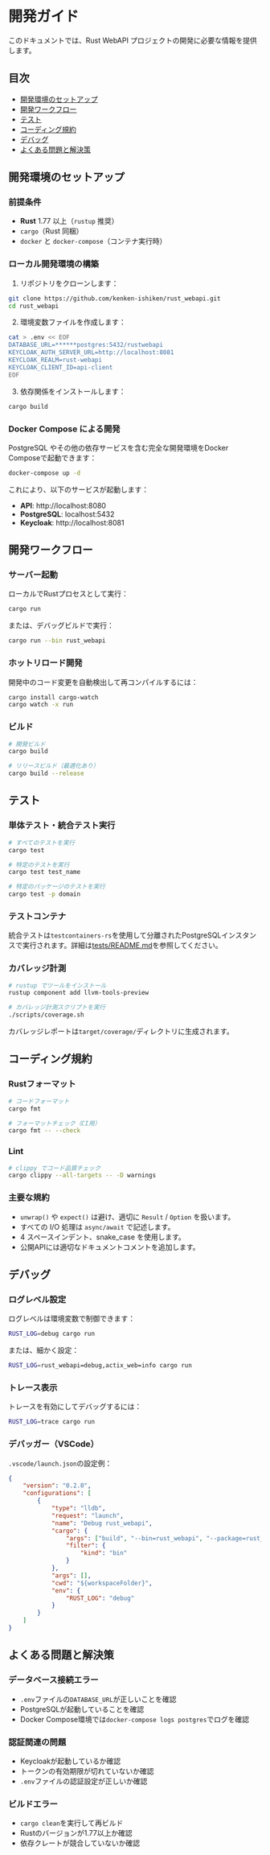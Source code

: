 # 開発ガイド

このドキュメントでは、Rust WebAPI プロジェクトの開発に必要な情報を提供します。

## 目次

- [開発環境のセットアップ](#開発環境のセットアップ)
- [開発ワークフロー](#開発ワークフロー)
- [テスト](#テスト)
- [コーディング規約](#コーディング規約)
- [デバッグ](#デバッグ)
- [よくある問題と解決策](#よくある問題と解決策)

## 開発環境のセットアップ

### 前提条件

- **Rust** 1.77 以上（`rustup` 推奨）
- `cargo`（Rust 同梱）
- `docker` と `docker-compose`（コンテナ実行時）

### ローカル開発環境の構築

1. リポジトリをクローンします：

```bash
git clone https://github.com/kenken-ishiken/rust_webapi.git
cd rust_webapi
```

2. 環境変数ファイルを作成します：

```bash
cat > .env << EOF
DATABASE_URL=******postgres:5432/rustwebapi
KEYCLOAK_AUTH_SERVER_URL=http://localhost:8081
KEYCLOAK_REALM=rust-webapi
KEYCLOAK_CLIENT_ID=api-client
EOF
```

3. 依存関係をインストールします：

```bash
cargo build
```

### Docker Compose による開発

PostgreSQL やその他の依存サービスを含む完全な開発環境をDocker Composeで起動できます：

```bash
docker-compose up -d
```

これにより、以下のサービスが起動します：

- **API**: http://localhost:8080
- **PostgreSQL**: localhost:5432
- **Keycloak**: http://localhost:8081

## 開発ワークフロー

### サーバー起動

ローカルでRustプロセスとして実行：

```bash
cargo run
```

または、デバッグビルドで実行：

```bash
cargo run --bin rust_webapi
```

### ホットリロード開発

開発中のコード変更を自動検出して再コンパイルするには：

```bash
cargo install cargo-watch
cargo watch -x run
```

### ビルド

```bash
# 開発ビルド
cargo build

# リリースビルド（最適化あり）
cargo build --release
```

## テスト

### 単体テスト・統合テスト実行

```bash
# すべてのテストを実行
cargo test

# 特定のテストを実行
cargo test test_name

# 特定のパッケージのテストを実行
cargo test -p domain
```

### テストコンテナ

統合テストは`testcontainers-rs`を使用して分離されたPostgreSQLインスタンスで実行されます。詳細は[tests/README.md](../tests/README.md)を参照してください。

### カバレッジ計測

```bash
# rustup でツールをインストール
rustup component add llvm-tools-preview

# カバレッジ計測スクリプトを実行
./scripts/coverage.sh
```

カバレッジレポートは`target/coverage/`ディレクトリに生成されます。

## コーディング規約

### Rustフォーマット

```bash
# コードフォーマット
cargo fmt

# フォーマットチェック（CI用）
cargo fmt -- --check
```

### Lint

```bash
# clippy でコード品質チェック
cargo clippy --all-targets -- -D warnings
```

### 主要な規約

- `unwrap()` や `expect()` は避け、適切に `Result` / `Option` を扱います。
- すべての I/O 処理は `async/await` で記述します。
- 4 スペースインデント、snake_case を使用します。
- 公開APIには適切なドキュメントコメントを追加します。

## デバッグ

### ログレベル設定

ログレベルは環境変数で制御できます：

```bash
RUST_LOG=debug cargo run
```

または、細かく設定：

```bash
RUST_LOG=rust_webapi=debug,actix_web=info cargo run
```

### トレース表示

トレースを有効にしてデバッグするには：

```bash
RUST_LOG=trace cargo run
```

### デバッガー（VSCode）

`.vscode/launch.json`の設定例：

```json
{
    "version": "0.2.0",
    "configurations": [
        {
            "type": "lldb",
            "request": "launch",
            "name": "Debug rust_webapi",
            "cargo": {
                "args": ["build", "--bin=rust_webapi", "--package=rust_webapi"],
                "filter": {
                    "kind": "bin"
                }
            },
            "args": [],
            "cwd": "${workspaceFolder}",
            "env": {
                "RUST_LOG": "debug"
            }
        }
    ]
}
```

## よくある問題と解決策

### データベース接続エラー

- `.env`ファイルの`DATABASE_URL`が正しいことを確認
- PostgreSQLが起動していることを確認
- Docker Compose環境では`docker-compose logs postgres`でログを確認

### 認証関連の問題

- Keycloakが起動しているか確認
- トークンの有効期限が切れていないか確認
- `.env`ファイルの認証設定が正しいか確認

### ビルドエラー

- `cargo clean`を実行して再ビルド
- Rustのバージョンが1.77以上か確認
- 依存クレートが競合していないか確認
